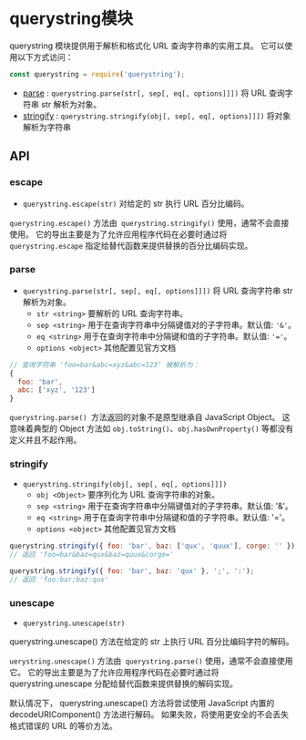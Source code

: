 # querystring模块
querystring 模块提供用于解析和格式化 URL 查询字符串的实用工具。 它可以使用以下方式访问：
```js
const querystring = require('querystring');
```
- [parse](parse) : `querystring.parse(str[, sep[, eq[, options]]])` 将 URL 查询字符串 str 解析为对象。
- [stringify](#stringify) : `querystring.stringify(obj[, sep[, eq[, options]]])` 将对象解析为字符串

## API
### escape
-  `querystring.escape(str)`  对给定的 str 执行 URL 百分比编码。

`querystring.escape()` 方法由` querystring.stringify()` 使用，通常不会直接使用。 它的导出主要是为了允许应用程序代码在必要时通过将 `querystring.escape` 指定给替代函数来提供替换的百分比编码实现。

### parse
- `querystring.parse(str[, sep[, eq[, options]]])` 将 URL 查询字符串 str 解析为对象。
    - `str <string>` 要解析的 URL 查询字符串。
    - `sep <string>` 用于在查询字符串中分隔键值对的子字符串。默认值: `'&'`。
    - `eq <string>` 用于在查询字符串中分隔键和值的子字符串。默认值: `'='`。
    - `options <object>` 其他配置见官方文档
    
```js
// 查询字符串 'foo=bar&abc=xyz&abc=123' 被解析为：
{
  foo: 'bar',
  abc: ['xyz', '123']
}
```

`querystring.parse() `方法返回的对象不是原型继承自 JavaScript Object。 这意味着典型的 Object 方法如 `obj.toString()`、`obj.hasOwnProperty()` 等都没有定义并且不起作用。

### stringify
- `querystring.stringify(obj[, sep[, eq[, options]]])`
    - `obj <Object>` 要序列化为 URL 查询字符串的对象。
    - `sep <string>` 用于在查询字符串中分隔键值对的子字符串。默认值: '&'。
    - `eq <string>` 用于在查询字符串中分隔键和值的子字符串。默认值: '='。
    - `options <object>` 其他配置见官方文档
    
```js
querystring.stringify({ foo: 'bar', baz: ['qux', 'quux'], corge: '' });
// 返回 'foo=bar&baz=qux&baz=quux&corge='

querystring.stringify({ foo: 'bar', baz: 'qux' }, ';', ':');
// 返回 'foo:bar;baz:qux'
```
### unescape
- `querystring.unescape(str)`

querystring.unescape() 方法在给定的 str 上执行 URL 百分比编码字符的解码。

`uerystring.unescape()` 方法由` querystring.parse()` 使用，通常不会直接使用它。 它的导出主要是为了允许应用程序代码在必要时通过将 querystring.unescape 分配给替代函数来提供替换的解码实现。

默认情况下， querystring.unescape() 方法将尝试使用 JavaScript 内置的 decodeURIComponent() 方法进行解码。 如果失败，将使用更安全的不会丢失格式错误的 URL 的等价方法。